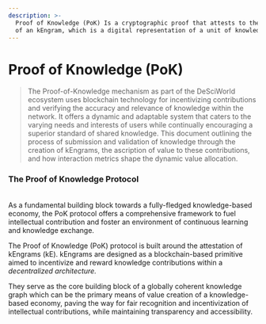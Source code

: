 ```yaml
---
description: >-
  Proof of Knowledge (PoK) Is a cryptographic proof that attests to the creation
  of an kEngram, which is a digital representation of a unit of knowledge.
---
```


# Proof of Knowledge (PoK)

> The Proof-of-Knowledge mechanism as part of the DeSciWorld ecosystem uses blockchain technology for incentivizing contributions and verifying the accuracy and relevance of knowledge within the network. It offers a dynamic and adaptable system that caters to the varying needs and interests of users while continually encouraging a superior standard of shared knowledge. This document outlining the process of submission and validation of knowledge through the creation of kEngrams, the ascription of value to these contributions, and how interaction metrics shape the dynamic value allocation.&#x20;

### The Proof of Knowledge Protocol

\
As a fundamental building block towards a fully-fledged knowledge-based economy, the PoK protocol offers a comprehensive framework to fuel intellectual contribution and foster an environment of continuous learning and knowledge exchange.

The Proof of Knowledge (PoK) protocol is built around the attestation of kEngrams (kE). kEngrams are designed as a blockchain-based primitive aimed to incentivize and reward knowledge contributions within a _decentralized architecture._&#x20;

They serve as the core building block of a globally coherent knowledge graph which can be the primary means of value creation of a knowledge-based economy, paving the way for fair recognition and incentivization of intellectual contributions, while maintaining transparency and accessibility.

